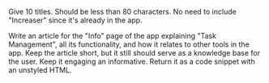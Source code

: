 Give 10 titles. Should be less than 80 characters. No need to include "Increaser" since it's already in the app.

Write an article for the "Info" page of the app explaining "Task Management", all its functionality, and how it relates to other tools in the app. Keep the article short, but it still should serve as a knowledge base for the user. Keep it engaging an informative. Return it as a code snippet with an unstyled HTML.
